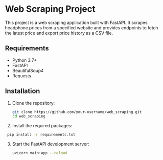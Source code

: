 # Web Scraping Project

This project is a web scraping application built with FastAPI. It scrapes headphone prices from a specified website and provides endpoints to fetch the latest price and export price history as a CSV file.

## Requirements

- Python 3.7+
- FastAPI
- BeautifulSoup4
- Requests

## Installation

1. Clone the repository:
   ```sh
   git clone https://github.com/your-username/web_scraping.git
   cd web_scraping
   ```
2. Install the required packages:
  ```sh
   pip install -r requirements.txt
  ```
3. Start the FastAPI development server:
   ```sh
   uvicorn main:app --reload
  ```
